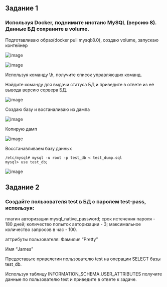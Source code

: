 ## Задание 1
### Используя Docker, поднимите инстанс MySQL (версию 8). Данные БД сохраните в volume.

Подготавливаю образ(docker pull mysql:8.0), создаю volume, запускаю контейнер

![image](https://github.com/dikalov/devops-28/assets/126553776/75ad60e6-8245-4eed-9659-b4239635abf6)

![image](https://github.com/dikalov/devops-28/assets/126553776/04af17bb-1b90-444b-97af-208d017c9770)

Используя команду \h, получите список управляющих команд.

Найдите команду для выдачи статуса БД и приведите в ответе из её вывода версию сервера БД.

![image](https://github.com/dikalov/devops-28/assets/126553776/ce462394-416e-49bf-b7bd-b4288a86d33d)

Создаю базу и востаналиваю из дампа

![image](https://github.com/dikalov/devops-28/assets/126553776/2e538ae7-4ce3-4c0f-b08f-ec74a7b4d42d)

Копирую дамп

![image](https://github.com/dikalov/devops-28/assets/126553776/5c77eedd-3736-4e2c-8450-7e8766309d06)

Восстанавливаем базу данных
```
/etc/mysql# mysql -u root -p test_db < test_dump.sql
mysql> use test_db;
```
![image](https://github.com/dikalov/devops-28/assets/126553776/5d101e83-c85c-40fd-b2f1-a501af7f9ce7)

## Задание 2
### Создайте пользователя test в БД c паролем test-pass, используя:
плагин авторизации mysql_native_password; срок истечения пароля - 180 дней; количество попыток авторизации - 3; максимальное количество запросов в час - 100.

аттрибуты пользователя: 
Фамилия “Pretty”

Имя “James”

Предоставьте привелегии пользователю test на операции SELECT базы test_db.

Используя таблицу INFORMATION_SCHEMA.USER_ATTRIBUTES получите данные по пользователю test и приведите в ответе к задаче.



